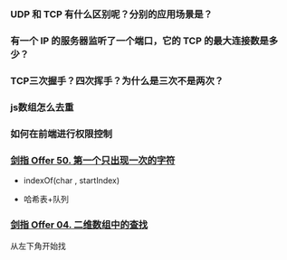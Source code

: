 ### UDP 和 TCP 有什么区别呢？分别的应用场景是？

### 有一个 IP 的服务器监听了一个端口，它的 TCP 的最大连接数是多少？

### TCP三次握手？四次挥手？为什么是三次不是两次？

### js数组怎么去重

### 如何在前端进行权限控制

### [剑指 Offer 50. 第一个只出现一次的字符](https://leetcode.cn/problems/di-yi-ge-zhi-chu-xian-yi-ci-de-zi-fu-lcof/)

- indexOf(char , startIndex)

- 哈希表+队列

### [剑指 Offer 04. 二维数组中的查找](https://leetcode.cn/problems/er-wei-shu-zu-zhong-de-cha-zhao-lcof/)

从左下角开始找
